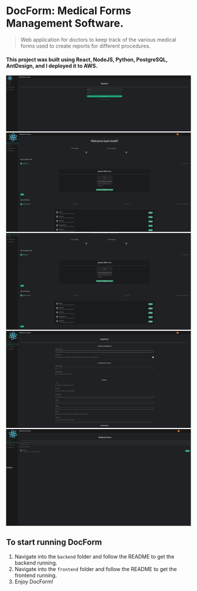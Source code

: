 # DocForm: Medical Forms Management Software.

> Web application for doctors to keep track of the various medical forms used to create reports for different procedures.

#### This project was built using React, NodeJS, Python, PostgreSQL, AntDesign, and I deployed it to AWS.

![Screenshot](screenshots/img1.png)
![Screenshot](screenshots/img2.png)
![Screenshot](screenshots/img3.png)
![Screenshot](screenshots/img4.png)
![Screenshot](screenshots/img5.png)

## To start running DocForm

1. Navigate into the `backend` folder and follow the README to get the backend running.
2. Navigate into the `frontend` folder and follow the README to get the frontend running.
3. Enjoy DocForm!
